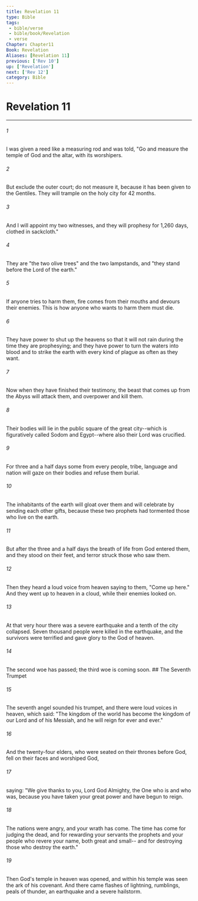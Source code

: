 ```yaml
---
title: Revelation 11
type: Bible
tags:
 - bible/verse
 - bible/book/Revelation
 - verse
Chapter: Chapter11
Book: Revelation
Aliases: [Revelation 11]
previous: ['Rev 10']
up: ['Revelation']
next: ['Rev 12']
category: Bible
---
```

# Revelation 11

***


###### 1 
I was given a reed like a measuring rod and was told, "Go and measure the temple of God and the altar, with its worshipers. 

###### 2 
But exclude the outer court; do not measure it, because it has been given to the Gentiles. They will trample on the holy city for 42 months. 

###### 3 
And I will appoint my two witnesses, and they will prophesy for 1,260 days, clothed in sackcloth." 

###### 4 
They are "the two olive trees" and the two lampstands, and "they stand before the Lord of the earth." 

###### 5 
If anyone tries to harm them, fire comes from their mouths and devours their enemies. This is how anyone who wants to harm them must die. 

###### 6 
They have power to shut up the heavens so that it will not rain during the time they are prophesying; and they have power to turn the waters into blood and to strike the earth with every kind of plague as often as they want. 

###### 7 
Now when they have finished their testimony, the beast that comes up from the Abyss will attack them, and overpower and kill them. 

###### 8 
Their bodies will lie in the public square of the great city--which is figuratively called Sodom and Egypt--where also their Lord was crucified. 

###### 9 
For three and a half days some from every people, tribe, language and nation will gaze on their bodies and refuse them burial. 

###### 10 
The inhabitants of the earth will gloat over them and will celebrate by sending each other gifts, because these two prophets had tormented those who live on the earth. 

###### 11 
But after the three and a half days the breath of life from God entered them, and they stood on their feet, and terror struck those who saw them. 

###### 12 
Then they heard a loud voice from heaven saying to them, "Come up here." And they went up to heaven in a cloud, while their enemies looked on. 

###### 13 
At that very hour there was a severe earthquake and a tenth of the city collapsed. Seven thousand people were killed in the earthquake, and the survivors were terrified and gave glory to the God of heaven. 

###### 14 
The second woe has passed; the third woe is coming soon. ## The Seventh Trumpet 

###### 15 
The seventh angel sounded his trumpet, and there were loud voices in heaven, which said: "The kingdom of the world has become the kingdom of our Lord and of his Messiah, and he will reign for ever and ever." 

###### 16 
And the twenty-four elders, who were seated on their thrones before God, fell on their faces and worshiped God, 

###### 17 
saying: "We give thanks to you, Lord God Almighty, the One who is and who was, because you have taken your great power and have begun to reign. 

###### 18 
The nations were angry, and your wrath has come. The time has come for judging the dead, and for rewarding your servants the prophets and your people who revere your name, both great and small-- and for destroying those who destroy the earth." 

###### 19 
Then God's temple in heaven was opened, and within his temple was seen the ark of his covenant. And there came flashes of lightning, rumblings, peals of thunder, an earthquake and a severe hailstorm. 
